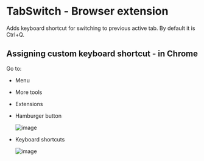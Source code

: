 # TabSwitch - Browser extension
Adds keyboard shortcut for switching to previous active tab. By default it is Ctrl+Q.

## Assigning custom keyboard shortcut - in Chrome
Go to:
 * Menu
 * More tools
 * Extensions
 * Hamburger button
 
   ![image](https://user-images.githubusercontent.com/8268674/79165405-faa9dc80-7dda-11ea-91ab-e189e16de816.png)
 * Keyboard shortcuts
   
   ![image](https://user-images.githubusercontent.com/8268674/79226309-0f778600-7e56-11ea-830f-837f5c5188c2.png)
